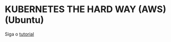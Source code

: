 # KUBERNETES THE HARD WAY (AWS) (Ubuntu)

Siga o [tutorial](https://midianet.github.io/kubernetes-the-hard-way/)
